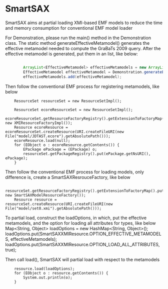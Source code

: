 # SmartSAX

SmartSAX aims at partial loading XMI-based EMF models to reduce the time and memory consumption for conventional EMF model loader


For Demonstration, please run the main() method in the Demonstration class.
The static method generateEffectiveMetamodel() generates the effective metamodel needed to compute the GraBaTs 2009 query. 
After the effective metamodel is generated, put them in an list, like below:

```java

		ArrayList<EffectiveMetamodel> effectiveMetamodels = new ArrayList<EffectiveMetamodel>();
		EffectiveMetamodel effectiveMetamodel = Demonstration.generateEffectiveMetamodel();
		effectiveMetamodels.add(effectiveMetamodel);
```

Then follow the conventional EMF process for registering metamodels, like below
		
		ResourceSet resourceSet = new ResourceSetImpl();
		
		ResourceSet ecoreResourceSet = new ResourceSetImpl();
		ecoreResourceSet.getResourceFactoryRegistry().getExtensionToFactoryMap().put("*", new XMIResourceFactoryImpl());
		Resource ecoreResource = ecoreResourceSet.createResource(URI.createFileURI(new File("model/JDTAST.ecore").getAbsolutePath()));
		ecoreResource.load(null);
		for (EObject o : ecoreResource.getContents()) {
			EPackage ePackage = (EPackage) o;
			resourceSet.getPackageRegistry().put(ePackage.getNsURI(), ePackage);
		}

Then follow the conventional EMF process for loading models, only difference is, create a SmartSAXResrouceFactory, like below

		resourceSet.getResourceFactoryRegistry().getExtensionToFactoryMap().put("xmi", new SmartSAXModelResourceFactory());
		Resource resource = resourceSet.createResource(URI.createFileURI(new File("model/set0.xmi").getAbsolutePath()));
		
To partial load, construct the loadOptions, in which, put the effective metamodels, and the option for loading all attributes for types, like below
		Map<String, Object> loadOptions = new HashMap<String, Object>();
		loadOptions.put(SmartSAXXMIResource.OPTION_EFFECTIVE_METAMODELS, effectiveMetamodels);
		loadOptions.put(SmartSAXXMIResource.OPTION_LOAD_ALL_ATTRIBUTES, true);

Then call load(), SmartSAX will partial load with respect to the metamodels
		
		resource.load(loadOptions);
		for (EObject o : resource.getContents()) {
			System.out.println(o);
		}

